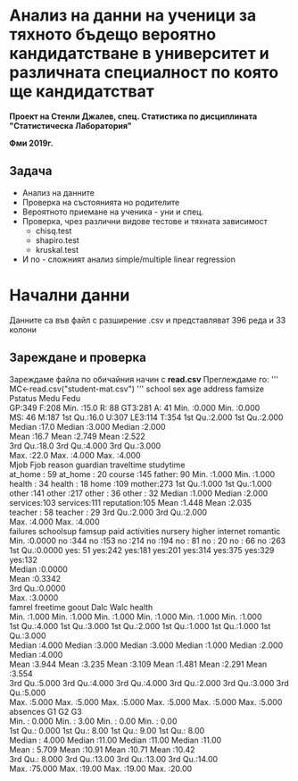# **Анализ на данни на ученици за тяхното бъдещо вероятно кандидатстване в университет и различната специалност по която ще кандидатстват**
**Проект на Стенли Джалев, спец. Статистика по дисциплината "Статистическа Лаборатория"**

**Фми 2019г.**

## Задача
- Анализ на данните
- Проверка на състоянията но родителите
- Вероятното приемане на ученика - уни и спец.
- Проверка, чрез различни видове тестове и тяхната зависимост
  - chisq.test
  - shapiro.test
  - kruskal.test
- И по - сложният анализ simple/multiple linear regression

# Начални данни
Данните са във файл с разширение .csv и представляват 396 реда и 33 колони 
## Зареждане и проверка
Зареждаме файла по обичайния начин с **read.csv**
Преглеждаме го:
'''
MC<-read.csv("student-mat.csv")
'''
school   sex          age       address famsize   Pstatus      Medu            Fedu      
 GP:349   F:208   Min.   :15.0   R: 88   GT3:281   A: 41   Min.   :0.000   Min.   :0.000  
 MS: 46   M:187   1st Qu.:16.0   U:307   LE3:114   T:354   1st Qu.:2.000   1st Qu.:2.000  
                  Median :17.0                             Median :3.000   Median :2.000  
                  Mean   :16.7                             Mean   :2.749   Mean   :2.522  
                  3rd Qu.:18.0                             3rd Qu.:4.000   3rd Qu.:3.000  
                  Max.   :22.0                             Max.   :4.000   Max.   :4.000  
       Mjob           Fjob            reason      guardian     traveltime      studytime    
 at_home : 59   at_home : 20   course    :145   father: 90   Min.   :1.000   Min.   :1.000  
 health  : 34   health  : 18   home      :109   mother:273   1st Qu.:1.000   1st Qu.:1.000  
 other   :141   other   :217   other     : 36   other : 32   Median :1.000   Median :2.000  
 services:103   services:111   reputation:105                Mean   :1.448   Mean   :2.035  
 teacher : 58   teacher : 29                                 3rd Qu.:2.000   3rd Qu.:2.000  
                                                             Max.   :4.000   Max.   :4.000  
    failures      schoolsup famsup     paid     activities nursery   higher    internet  romantic 
 Min.   :0.0000   no :344   no :153   no :214   no :194    no : 81   no : 20   no : 66   no :263  
 1st Qu.:0.0000   yes: 51   yes:242   yes:181   yes:201    yes:314   yes:375   yes:329   yes:132  
 Median :0.0000                                                                                   
 Mean   :0.3342                                                                                   
 3rd Qu.:0.0000                                                                                   
 Max.   :3.0000                                                                                   
     famrel         freetime         goout            Dalc            Walc           health     
 Min.   :1.000   Min.   :1.000   Min.   :1.000   Min.   :1.000   Min.   :1.000   Min.   :1.000  
 1st Qu.:4.000   1st Qu.:3.000   1st Qu.:2.000   1st Qu.:1.000   1st Qu.:1.000   1st Qu.:3.000  
 Median :4.000   Median :3.000   Median :3.000   Median :1.000   Median :2.000   Median :4.000  
 Mean   :3.944   Mean   :3.235   Mean   :3.109   Mean   :1.481   Mean   :2.291   Mean   :3.554  
 3rd Qu.:5.000   3rd Qu.:4.000   3rd Qu.:4.000   3rd Qu.:2.000   3rd Qu.:3.000   3rd Qu.:5.000  
 Max.   :5.000   Max.   :5.000   Max.   :5.000   Max.   :5.000   Max.   :5.000   Max.   :5.000  
    absences            G1              G2              G3       
 Min.   : 0.000   Min.   : 3.00   Min.   : 0.00   Min.   : 0.00  
 1st Qu.: 0.000   1st Qu.: 8.00   1st Qu.: 9.00   1st Qu.: 8.00  
 Median : 4.000   Median :11.00   Median :11.00   Median :11.00  
 Mean   : 5.709   Mean   :10.91   Mean   :10.71   Mean   :10.42  
 3rd Qu.: 8.000   3rd Qu.:13.00   3rd Qu.:13.00   3rd Qu.:14.00  
 Max.   :75.000   Max.   :19.00   Max.   :19.00   Max.   :20.00  
